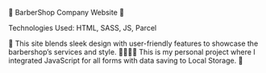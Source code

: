💈 BarberShop Company Website 💈

Technologies Used: HTML, SASS, JS, Parcel

💈 This site blends sleek design with user-friendly features to showcase the barbershop’s services and style. 💇‍♂️💇‍♀️
This is my personal project where I integrated JavaScript for all forms with data saving to Local Storage. 💾
